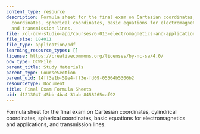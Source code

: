 ```yaml
---
content_type: resource
description: Formula sheet for the final exam on Cartesian coordinates, cylindrical
  coordinates, spherical coordinates, basic equations for electromagnetics and applications,
  and transmission lines.
file: /ol-ocw-studio-app/courses/6-013-electromagnetics-and-applications-fall-2005/d121304745bb4ba431ab8458265caf92_final_formulas.pdf
file_size: 184011
file_type: application/pdf
learning_resource_types: []
license: https://creativecommons.org/licenses/by-nc-sa/4.0/
ocw_type: OCWFile
parent_title: Study Materials
parent_type: CourseSection
parent_uid: 14ff3e1b-59e4-ff3e-fd09-05564b5306b2
resourcetype: Document
title: Final Exam Formula Sheets
uid: d1213047-45bb-4ba4-31ab-8458265caf92
---
```

Formula sheet for the final exam on Cartesian coordinates, cylindrical coordinates, spherical coordinates, basic equations for electromagnetics and applications, and transmission lines.